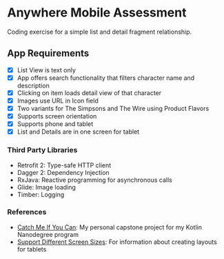 # Anywhere Mobile Assessment
Coding exercise for a simple list and detail fragment relationship.

## App Requirements
- [x] List View is text only
- [x] App offers search functionality that filters character name and description
- [x] Clicking on item loads detail view of that character
- [x] Images use URL in Icon field
- [x] Two variants for The Simpsons and The Wire using Product Flavors
- [x] Supports screen orientation
- [x] Supports phone and tablet
- [x] List and Details are in one screen for tablet

### Third Party Libraries
- Retrofit 2: Type-safe HTTP client
- Dagger 2: Dependency Injection
- RxJava: Reactive programming for asynchronous calls
- Glide: Image loading
- Timber: Logging

### References
- [Catch Me If You Can](https://github.com/jpak1203/catch-me-if-you-can): My personal capstone project for my Kotlin Nanodegree program
- [Support Different Screen Sizes](https://developer.android.com/guide/topics/large-screens/support-different-screen-sizes): For information about creating layouts for tablets